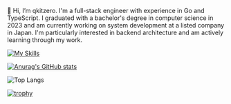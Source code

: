 👋 Hi, I’m qkitzero.
I'm a full-stack engineer with experience in Go and TypeScript.
I graduated with a bachelor's degree in computer science in 2023 and am currently working on system development at a listed company in Japan.
I'm particularly interested in backend architecture and am actively learning through my work.

[![My Skills](https://skillicons.dev/icons?i=go,python,ts,react,nextjs,docker,gcp,aws)](https://skillicons.dev)

[![Anurag's GitHub stats](https://github-readme-stats.vercel.app/api?username=qkitzero&show_icons=true&theme=onedark)](https://github.com/anuraghazra/github-readme-stats)

![Top Langs](https://github-readme-stats.vercel.app/api/top-langs/?username=qkitzero&layout=pie&theme=onedark)

[![trophy](https://github-profile-trophy.vercel.app/?username=qkitzero&rank=-?,-C&theme=onedark)](https://github.com/ryo-ma/github-profile-trophy)